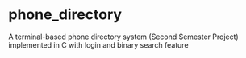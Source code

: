 # phone_directory
A terminal-based phone directory system (Second Semester Project) implemented in C with login and binary search feature
